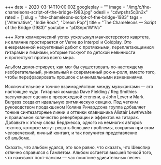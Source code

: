 +++
date = 2020-03-14T10:00:00Z
googleplay = ""
image = "/img/c/the-chameleons-script-of-the-bridge-1983.jpg"
odesli = "cdwpshs5q0n3x"
rated = []
slug = "the-chameleons-script-of-the-bridge-1983"
tags = ["Alternative", "Indie Rock", "Dream Pop"]
title = "The Chameleons — Script of the Bridge (1983)"
youtube = "pDSnpc1W1Vc"

+++
Хотя коммерческий успех ускользнул манчестерского квартета, их&nbsp;влияние простирается от&nbsp;Verve до&nbsp;Interpol и&nbsp;Coldplay. Это вневременной несуетливый дебют с&nbsp;протяжными, переплетающимися гитарами и&nbsp;гимнами, которые тоскуют по&nbsp;детской невинности и&nbsp;протестуют против всего мира.

Альбом демонстрирует, как мог&nbsp;бы существовать по-настоящему изобретательный, уникальный и&nbsp;современный рок-н-ролл, вместо того, чтобы перефразировать прошлое с&nbsp;минимальными изменениями.

Исключительное и&nbsp;точное взаимодействие между музыкантами&nbsp;&mdash; это настоящее чудо. Гитарная команда Dave Fielding&nbsp;/ Reg Smithies заслуживает оценки в&nbsp;превосходной степени, а&nbsp;John Lever и&nbsp;Mark Burgess создают идеальную ритмическую секцию. Под четким руководством продакшеном Колина Ричардсона группа добавляет тонкие синтезаторные линии и&nbsp;оттенки клавишника Alistair Lewthwaite и&nbsp;правильное количество реверберации и&nbsp;эффектов на&nbsp;гитарах. Добавьте к&nbsp;этому слова Берджесса, одного из&nbsp;немногих авторов текстов, которые могут решать большие проблемы, сохраняя при этом человеческий, личный контакт, и&nbsp;так получится представление об&nbsp;альбоме. 

Сказать, что альбом удался, это все равно, что сказать, что Шекспир отлично справился с&nbsp;Гамлетом. Альбом остается высшей точкой того, что называют пост-панком&nbsp;&mdash; час поистине удивительных песен.